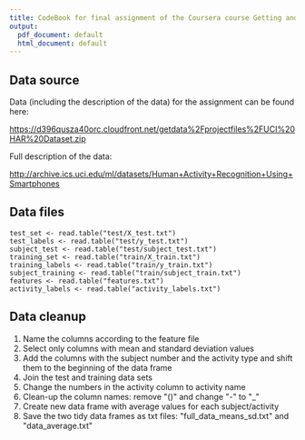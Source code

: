 ```yaml
---
title: CodeBook for final assignment of the Coursera course Getting and Cleaning Data
output:
  pdf_document: default
  html_document: default
---
```



## Data source
Data (including the description of the data) for the assignment can be found here:

<https://d396qusza40orc.cloudfront.net/getdata%2Fprojectfiles%2FUCI%20HAR%20Dataset.zip>

Full description of the data: 

<http://archive.ics.uci.edu/ml/datasets/Human+Activity+Recognition+Using+Smartphones>


## Data files
```
test_set <- read.table("test/X_test.txt")
test_labels <- read.table("test/y_test.txt")
subject_test <- read.table("test/subject_test.txt")
training_set <- read.table("train/X_train.txt")
training_labels <- read.table("train/y_train.txt")
subject_training <- read.table("train/subject_train.txt")
features <- read.table("features.txt")
activity_labels <- read.table("activity_labels.txt")
```


## Data cleanup
1. Name the columns according to the feature file
1. Select only columns with mean and standard deviation values
1. Add the columns with the subject number and the activity type and shift them to the beginning of the data frame
1. Join the test and training data sets
1. Change the numbers in the activity column to activity name
1. Clean-up the column names: remove "()" and change "-" to "_"
1. Create new data frame with average values for each subject/activity
1. Save the two tidy data frames as txt files: "full_data_means_sd.txt" and "data_average.txt"
